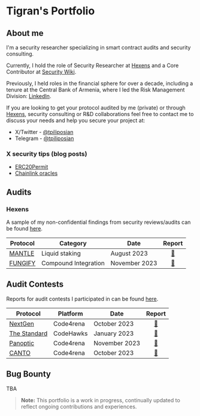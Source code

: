 # Tigran's Portfolio

## About me

I'm a security researcher specializing in smart contract audits and security consulting.

Currently, I hold the role of Security Researcher at [Hexens](https://hexens.io/) and a Core Contributor at [Security Wiki](https://wiki.r.security/). 

Previously, I held roles in the financial sphere for over a decade, including a tenure at the Central Bank of Armenia, where I led the Risk Management Division: [LinkedIn](https://www.linkedin.com/in/tpiliposyan/).

If you are looking to get your protocol audited by me (private) or through [Hexens](https://hexens.io/audits), security consulting or R&D collaborations feel free to contact me to discuss your needs and help you secure your project at:
- X/Twitter - [@tpiliposian](https://twitter.com/tpiliposian) 
- Telegram - [@tpiliposian](https://t.me/tpiliposian)

### X security tips (blog posts)

- [ERC20Permit](https://twitter.com/tpiliposian/status/1730247297416540458)
- [Chainlink oracles](https://twitter.com/tpiliposian/status/1732706349492936997)

## Audits

### Hexens

A sample of my non-confidential findings from security reviews/audits can be found [here](/findings/).

| Protocol | Category | Date | Report |
| - | - | - | :-: |
| [MANTLE](https://www.mantle.xyz/) | Liquid staking | August 2023 | [📄](/findings/2023-08-mantle.md) | 
| [FUNGIFY](https://fungify.it/) | Compound Integration | November 2023 | [📄](/findings/2023-11-fungify.md) |

## Audit Contests

Reports for audit contests I participated in can be found [here](/contests/).

| Protocol | Platform | Date | Report |
| - | - | - | :-: |
| [NextGen](https://twitter.com/6529Collections) | Code4rena | October 2023 | [📄](/contests/2023-10-nextgen.md) |
| [The Standard](https://www.codehawks.com/contests/clql6lvyu0001mnje1xpqcuvl) | CodeHawks | January 2023 | [📄](/contests/2023-12-The-Standard.md) |
| [Panoptic](https://twitter.com/Panoptic_xyz) | Code4rena | November 2023 | [📄](/contests/2023-11-panoptic.md) |
| [CANTO](https://twitter.com/CantoPublic) | Code4rena | October 2023 | [📄](/contests/2023-10-canto.md) |


## Bug Bounty

TBA

> **Note:** This portfolio is a work in progress, continually updated to reflect ongoing contributions and experiences.
